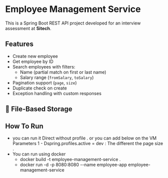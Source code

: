 # Employee Management Service

This is a Spring Boot REST API project developed for an interview assessment at **Sitech**.

## Features

- Create new employee
- Get employee by ID
- Search employees with filters:
  - Name (partial match on first or last name)
  - Salary range (`fromSalary`, `toSalary`)
- Pagination support (`page`, `size`)
- Duplicate check on create
- Exception handling with custom responses

## 📁 File-Based Storage

## How To Run
 - you can run it Direct without profile . or you can add below on the VM Parameters 
   1 - Dspring.profiles.active = dev  : The different the page size . 
 - You can run using docker 
     - docker build -t employee-management-service . 
     - docker run -d -p 8080:8080 --name employee-app employee-management-service
